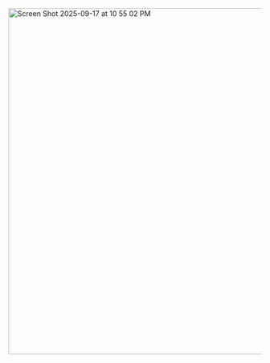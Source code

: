 <img width="1049" height="688" alt="Screen Shot 2025-09-17 at 10 55 02 PM" src="https://github.com/user-attachments/assets/69091e82-9239-408a-aee4-a490475499e4" />
